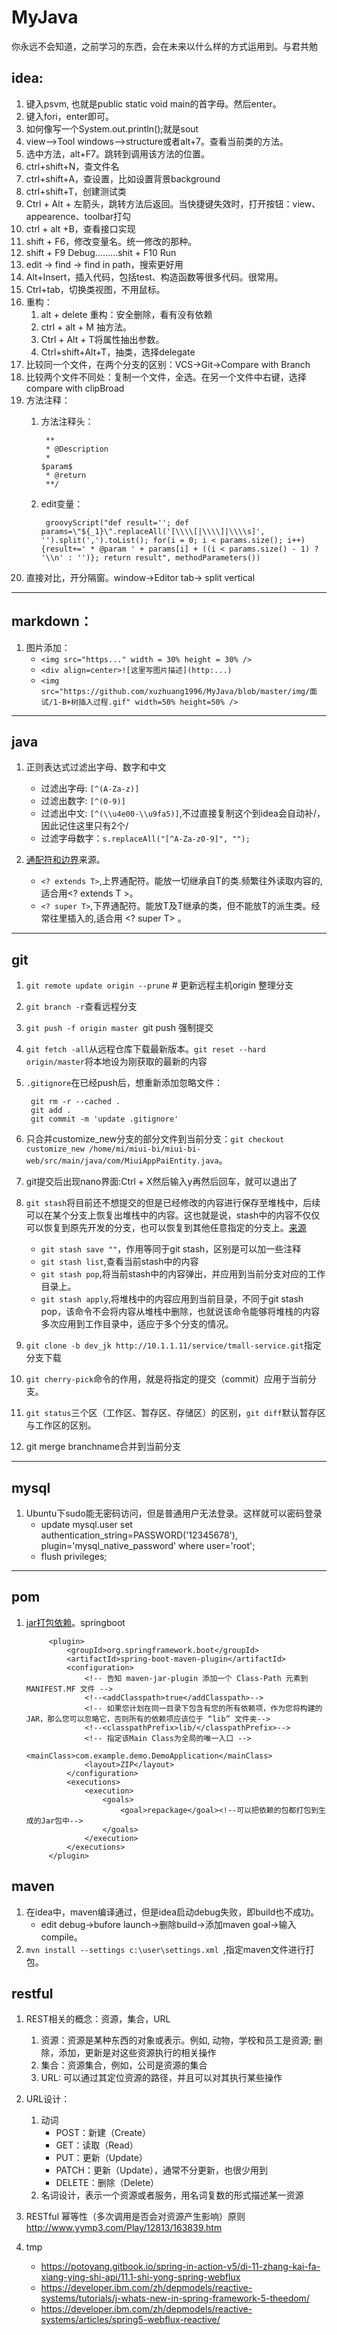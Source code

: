 # MyJava
你永远不会知道，之前学习的东西，会在未来以什么样的方式运用到。与君共勉

  
## idea:

1. 键入psvm, 也就是public static void main的首字母。然后enter。    
2. 键入fori，enter即可。   
3. 如何像写一个System.out.println();就是sout   
4. view——>Tool windows——>structure或者alt+7。查看当前类的方法。
5. 选中方法，alt+F7。跳转到调用该方法的位置。
6. ctrl+shift+N，查文件名
6. ctrl+shift+A，查设置，比如设置背景background
1. ctrl+shift+T，创建测试类
1. Ctrl + Alt + 左箭头，跳转方法后返回。当快捷键失效时，打开按钮：view、appearence、toolbar打勾
1. ctrl + alt +B，查看接口实现
1. shift + F6，修改变量名。统一修改的那种。
1. shift + F9 Debug.........shit + F10 Run
1. edit -> find -> find in path，搜索更好用
1. Alt+Insert，插入代码，包括test、构造函数等很多代码。很常用。
1. Ctrl+tab，切换类视图，不用鼠标。
1. 重构：
   1. alt + delete 重构：安全删除，看有没有依赖
   1. ctrl + alt + M 抽方法。
   2. Ctrl + Alt + T将属性抽出参数。
   1. Ctrl+shift+Alt+T，抽类，选择delegate
1. 比较同一个文件，在两个分支的区别：VCS->Git->Compare with Branch
1. 比较两个文件不同处：复制一个文件，全选。在另一个文件中右键，选择compare with clipBroad
1. 方法注释：
   1. 方法注释头：
   
           **
           * @Description
           *   
          $param$
           * @return 
           **/
    2. edit变量：
    
            groovyScript("def result=''; def params=\"${_1}\".replaceAll('[\\\\[|\\\\]|\\\\s]', '').split(',').toList(); for(i = 0; i < params.size(); i++) {result+=' * @param ' + params[i] + ((i < params.size() - 1) ? '\\n' : '')}; return result", methodParameters())
1. 直接对比，开分隔窗。window->Editor tab-> split vertical
------------------
## markdown：

1. 图片添加：
    - `<img src="https..." width = 30% height = 30% />`
    - `<div align=center>![这里写图片描述](http:...)`
    - `<img src="https://github.com/xuzhuang1996/MyJava/blob/master/img/面试/1-B+树插入过程.gif" width=50% height=50% />`

-------------
## java
1. 正则表达式过滤出字母、数字和中文
   - 过滤出字母: `[^(A-Za-z)]`
   - 过滤出数字: `[^(0-9)]`
   - 过滤出中文: `[^(\\u4e00-\\u9fa5)]`,不过直接复制这个到idea会自动补/，因此记住这里只有2个/
   - 过滤字母数字：`s.replaceAll("[^A-Za-z0-9]", ""); `
   
2. [通配符和边界](https://www.cnblogs.com/drizzlewithwind/p/6100164.html)来源。
   - `<? extends T>`,上界通配符。能放一切继承自T的类.频繁往外读取内容的,适合用<? extends T >。
   - `<? super T>`,下界通配符。能放T及T继承的类，但不能放T的派生类。经常往里插入的,适合用 <? super T> 。
   

----------
## git
1. `git remote update origin --prune`   # 更新远程主机origin 整理分支
2. `git branch -r`查看远程分支
3. `git push -f origin master `git push 强制提交
4. `git fetch -all`从远程仓库下载最新版本。`git reset --hard origin/master`将本地设为刚获取的最新的内容
5. `.gitignore`在已经push后，想重新添加忽略文件：

        git rm -r --cached .
        git add .
        git commit -m 'update .gitignore'
6. 只合并customize_new分支的部分文件到当前分支：`git checkout  customize_new /home/mi/miui-bi/miui-bi-web/src/main/java/com/MiuiAppPaiEntity.java`。
7. git提交后出现nano界面:Ctrl + X然后输入y再然后回车，就可以退出了
8. `git stash`将目前还不想提交的但是已经修改的内容进行保存至堆栈中，后续可以在某个分支上恢复出堆栈中的内容。这也就是说，stash中的内容不仅仅可以恢复到原先开发的分支，也可以恢复到其他任意指定的分支上。[来源](https://blog.csdn.net/stone_yw/article/details/80795669)
   - `git stash save ""`，作用等同于git stash，区别是可以加一些注释
   - `git stash list`,查看当前stash中的内容
   - `git stash pop`,将当前stash中的内容弹出，并应用到当前分支对应的工作目录上。
   - `git stash apply`,将堆栈中的内容应用到当前目录，不同于git stash pop，该命令不会将内容从堆栈中删除，也就说该命令能够将堆栈的内容多次应用到工作目录中，适应于多个分支的情况。
9. `git clone -b dev_jk http://10.1.1.11/service/tmall-service.git`指定分支下载
10. `git cherry-pick`命令的作用，就是将指定的提交（commit）应用于当前分支。
11. `git status`三个区（工作区、暂存区、存储区）的区别，`git diff`默认暂存区与工作区的区别。
12. git merge branchname合并到当前分支
------------
## mysql
1. Ubuntu下sudo能无密码访问，但是普通用户无法登录。这样就可以密码登录
   - update mysql.user set authentication_string=PASSWORD('12345678'), plugin='mysql_native_password' where user='root';
   - flush privileges;
   
   
   
--------------------
## pom
1. [jar打包依赖](https://www.ibm.com/developerworks/cn/java/j-5things13/index.html)。springboot

            <plugin>
                <groupId>org.springframework.boot</groupId>
                <artifactId>spring-boot-maven-plugin</artifactId>
                <configuration>
                    <!-- 告知 maven-jar-plugin 添加一个 Class-Path 元素到 MANIFEST.MF 文件 -->
                    <!--<addClasspath>true</addClasspath>-->
                    <!-- 如果您计划在同一目录下包含有您的所有依赖项，作为您将构建的 JAR，那么您可以忽略它，否则所有的依赖项应该位于 “lib” 文件夹-->
                    <!--<classpathPrefix>lib/</classpathPrefix>-->
                    <!-- 指定该Main Class为全局的唯一入口 -->
                    <mainClass>com.example.demo.DemoApplication</mainClass>
                    <layout>ZIP</layout>
                </configuration>
                <executions>
                    <execution>
                        <goals>
                            <goal>repackage</goal><!--可以把依赖的包都打包到生成的Jar包中-->
                        </goals>
                    </execution>
                </executions>
            </plugin>
## maven
1. 在idea中，maven编译通过，但是idea启动debug失败，即build也不成功。
   - edit debug->bufore launch->删除build->添加maven goal->输入compile。
2. `mvn install --settings c:\user\settings.xml `,指定maven文件进行打包。
## restful
1. REST相关的概念：资源，集合，URL
   1. 资源：资源是某种东西的对象或表示。例如, 动物，学校和员工是资源; 删除，添加，更新是对这些资源执行的相关操作
   2. 集合：资源集合，例如，公司是资源的集合
   3. URL: 可以通过其定位资源的路径，并且可以对其执行某些操作
2. URL设计：
   1. 动词
      - POST：新建（Create）
      - GET：读取（Read）
      - PUT：更新（Update）
      - PATCH：更新（Update），通常不分更新，也很少用到
      - DELETE：删除（Delete）
   2. 名词设计，表示一个资源或者服务，用名词复数的形式描述某一资源
3. RESTful 幂等性（多次调用是否会对资源产生影响）原则
http://www.yymp3.com/Play/12813/163839.htm

1. tmp
   - https://potoyang.gitbook.io/spring-in-action-v5/di-11-zhang-kai-fa-xiang-ying-shi-api/11.1-shi-yong-spring-webflux
   - https://developer.ibm.com/zh/depmodels/reactive-systems/tutorials/j-whats-new-in-spring-framework-5-theedom/
   - https://developer.ibm.com/zh/depmodels/reactive-systems/articles/spring5-webflux-reactive/

